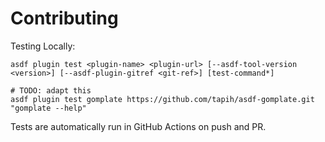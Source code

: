 # Contributing

Testing Locally:

```shell
asdf plugin test <plugin-name> <plugin-url> [--asdf-tool-version <version>] [--asdf-plugin-gitref <git-ref>] [test-command*]

# TODO: adapt this
asdf plugin test gomplate https://github.com/tapih/asdf-gomplate.git "gomplate --help"
```

Tests are automatically run in GitHub Actions on push and PR.

